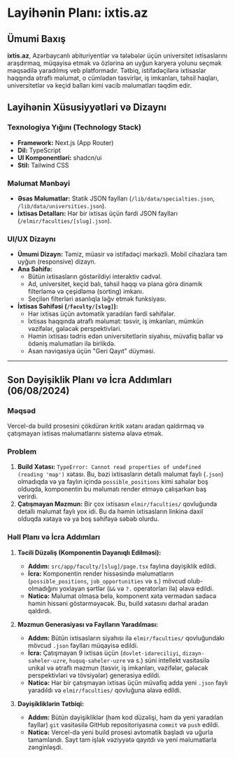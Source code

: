 # Layihənin Planı: ixtis.az

## Ümumi Baxış

**ixtis.az**, Azərbaycanlı abituriyentlər və tələbələr üçün universitet ixtisaslarını araşdırmaq, müqayisə etmək və özlərinə ən uyğun karyera yolunu seçmək məqsədilə yaradılmış veb platformadır. Tətbiq, istifadəçilərə ixtisaslar haqqında ətraflı məlumat, o cümlədən təsvirlər, iş imkanları, təhsil haqları, universitetlər və keçid balları kimi vacib məlumatları təqdim edir.

## Layihənin Xüsusiyyətləri və Dizaynı

### Texnologiya Yığını (Technology Stack)
- **Framework:** Next.js (App Router)
- **Dil:** TypeScript
- **UI Komponentləri:** shadcn/ui
- **Stil:** Tailwind CSS

### Məlumat Mənbəyi
- **Əsas Məlumatlar:** Statik JSON faylları (`/lib/data/specialties.json`, `/lib/data/universities.json`).
- **İxtisas Detalları:** Hər bir ixtisas üçün fərdi JSON faylları (`/elmir/faculties/[slug].json`).

### UI/UX Dizaynı
- **Ümumi Dizayn:** Təmiz, müasir və istifadəçi mərkəzli. Mobil cihazlara tam uyğun (responsive) dizayn.
- **Ana Səhifə:**
    - Bütün ixtisasların göstərildiyi interaktiv cədvəl.
    - Ad, universitet, keçid balı, təhsil haqqı və plana görə dinamik filterləmə və çeşidləmə (sorting) imkanı.
    - Seçilən filterləri asanlıqla ləğv etmək funksiyası.
- **İxtisas Səhifəsi (`/faculty/[slug]`):**
    - Hər ixtisas üçün avtomatik yaradılan fərdi səhifələr.
    - İxtisas haqqında ətraflı məlumat: təsvir, iş imkanları, mümkün vəzifələr, gələcək perspektivləri.
    - Həmin ixtisası tədris edən universitetlərin siyahısı, müvafiq ballar və ödəniş məlumatları ilə birlikdə.
    - Asan naviqasiya üçün "Geri Qayıt" düyməsi.

---

## Son Dəyişiklik Planı və İcra Addımları (06/08/2024)

### Məqsəd
Vercel-də build prosesini çökdürən kritik xətanı aradan qaldırmaq və çatışmayan ixtisas məlumatlarını sistemə əlavə etmək.

### Problem
1.  **Build Xətası:** `TypeError: Cannot read properties of undefined (reading 'map')` xətası. Bu, bəzi ixtisasların detallı məlumat faylı (`.json`) olmadıqda və ya faylın içində `possible_positions` kimi sahələr boş olduqda, komponentin bu məlumatı render etməyə çalışarkən baş verirdi.
2.  **Çatışmayan Məzmun:** Bir çox ixtisasın `elmir/faculties/` qovluğunda detallı məlumat faylı yox idi. Bu da həmin ixtisasların linkinə daxil olduqda xətaya və ya boş səhifəyə səbəb olurdu.

### Həll Planı və İcra Addımları

1.  **Təcili Düzəliş (Komponentin Dayanıqlı Edilməsi):**
    - **Addım:** `src/app/faculty/[slug]/page.tsx` faylına dəyişiklik edildi.
    - **İcra:** Komponentin render hissəsində məlumatların (`possible_positions`, `job_opportunities` və s.) mövcud olub-olmadığını yoxlayan şərtlər (`&&` və `?.` operatorları ilə) əlavə edildi.
    - **Nəticə:** Məlumat olmasa belə, komponent xəta vermədən sadəcə həmin hissəni göstərməyəcək. Bu, build xətasını dərhal aradan qaldırdı.

2.  **Məzmun Generasiyası və Faylların Yaradılması:**
    - **Addım:** Bütün ixtisasların siyahısı ilə `elmir/faculties/` qovluğundakı mövcud `.json` faylları müqayisə edildi.
    - **İcra:** Çatışmayan 9 ixtisas üçün (`dovlet-idareciliyi`, `dizayn-saheler-uzre`, `huquq-saheler-uzre` və s.) süni intellekt vasitəsilə unikal və ətraflı məzmun (təsvir, iş imkanları, vəzifələr, gələcək perspektivləri və tövsiyələr) generasiya edildi.
    - **Nəticə:** Hər bir çatışmayan ixtisas üçün müvafiq adda yeni `.json` faylı yaradıldı və `elmir/faculties/` qovluğuna əlavə edildi.

3.  **Dəyişikliklərin Tətbiqi:**
    - **Addım:** Bütün dəyişikliklər (həm kod düzəlişi, həm də yeni yaradılan fayllar) `git` vasitəsilə GitHub repositoriyasına `commit` və `push` edildi.
    - **Nəticə:** Vercel-də yeni build prosesi avtomatik başladı və uğurla tamamlandı. Sayt tam işlək vəziyyətə qayıtdı və yeni məlumatlarla zənginləşdi.

